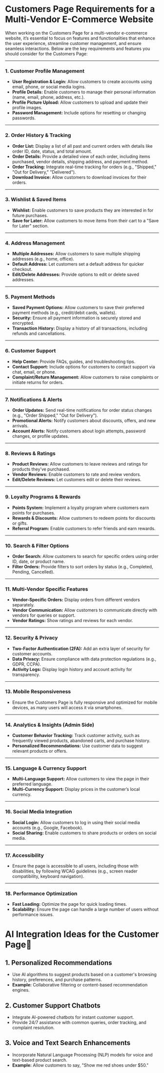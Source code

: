 # Customers Page Requirements for a Multi-Vendor E-Commerce Website

When working on the Customers Page for a multi-vendor e-commerce website, it’s essential to focus on features and functionalities that enhance the user experience, streamline customer management, and ensure seamless interactions. Below are the key requirements and features you should consider for the Customers Page:

---

### 1. Customer Profile Management
- **User Registration & Login:** Allow customers to create accounts using email, phone, or social media logins.
- **Profile Details:** Enable customers to manage their personal information (name, email, phone, address, etc.).
- **Profile Picture Upload:** Allow customers to upload and update their profile images.
- **Password Management:** Include options for resetting or changing passwords.

---

### 2. Order History & Tracking
- **Order List:** Display a list of all past and current orders with details like order ID, date, status, and total amount.
- **Order Details:** Provide a detailed view of each order, including items purchased, vendor details, shipping address, and payment method.
- **Order Tracking:** Integrate real-time tracking for orders (e.g., "Shipped," "Out for Delivery," "Delivered").
- **Download Invoice:** Allow customers to download invoices for their orders.

---

### 3. Wishlist & Saved Items
- **Wishlist:** Enable customers to save products they are interested in for future purchases.
- **Save for Later:** Allow customers to move items from their cart to a "Save for Later" section.

---

### 4. Address Management
- **Multiple Addresses:** Allow customers to save multiple shipping addresses (e.g., home, office).
- **Default Address:** Let customers set a default address for quicker checkout.
- **Edit/Delete Addresses:** Provide options to edit or delete saved addresses.

---

### 5. Payment Methods
- **Saved Payment Options:** Allow customers to save their preferred payment methods (e.g., credit/debit cards, wallets).
- **Security:** Ensure all payment information is securely stored and encrypted.
- **Transaction History:** Display a history of all transactions, including refunds and cancellations.

---

### 6. Customer Support
- **Help Center:** Provide FAQs, guides, and troubleshooting tips.
- **Contact Support:** Include options for customers to contact support via chat, email, or phone.
- **Complaint/Return Management:** Allow customers to raise complaints or initiate returns for orders.

---

### 7. Notifications & Alerts
- **Order Updates:** Send real-time notifications for order status changes (e.g., "Order Shipped," "Out for Delivery").
- **Promotional Alerts:** Notify customers about discounts, offers, and new arrivals.
- **Account Alerts:** Notify customers about login attempts, password changes, or profile updates.

---

### 8. Reviews & Ratings
- **Product Reviews:** Allow customers to leave reviews and ratings for products they’ve purchased.
- **Vendor Reviews:** Enable customers to rate and review vendors.
- **Edit/Delete Reviews:** Let customers edit or delete their reviews.

---

### 9. Loyalty Programs & Rewards
- **Points System:** Implement a loyalty program where customers earn points for purchases.
- **Rewards & Discounts:** Allow customers to redeem points for discounts or gifts.
- **Referral Program:** Enable customers to refer friends and earn rewards.

---

### 10. Search & Filter Options
- **Order Search:** Allow customers to search for specific orders using order ID, date, or product name.
- **Filter Orders:** Provide filters to sort orders by status (e.g., Completed, Pending, Cancelled).

---

### 11. Multi-Vendor Specific Features
- **Vendor-Specific Orders:** Display orders from different vendors separately.
- **Vendor Communication:** Allow customers to communicate directly with vendors for queries or support.
- **Vendor Ratings:** Show ratings and reviews for each vendor.

---

### 12. Security & Privacy
- **Two-Factor Authentication (2FA):** Add an extra layer of security for customer accounts.
- **Data Privacy:** Ensure compliance with data protection regulations (e.g., GDPR, CCPA).
- **Activity Logs:** Display login history and account activity for transparency.

---

### 13. Mobile Responsiveness
- Ensure the Customers Page is fully responsive and optimized for mobile devices, as many users will access it via smartphones.

---

### 14. Analytics & Insights (Admin Side)
- **Customer Behavior Tracking:** Track customer activity, such as frequently viewed products, abandoned carts, and purchase history.
- **Personalized Recommendations:** Use customer data to suggest relevant products or offers.

---

### 15. Language & Currency Support
- **Multi-Language Support:** Allow customers to view the page in their preferred language.
- **Multi-Currency Support:** Display prices in the customer’s local currency.

---

### 16. Social Media Integration
- **Social Login:** Allow customers to log in using their social media accounts (e.g., Google, Facebook).
- **Social Sharing:** Enable customers to share products or orders on social media.

---

### 17. Accessibility
- Ensure the page is accessible to all users, including those with disabilities, by following WCAG guidelines (e.g., screen reader compatibility, keyboard navigation).

---

### 18. Performance Optimization
- **Fast Loading:** Optimize the page for quick loading times.
- **Scalability:** Ensure the page can handle a large number of users without performance issues.


# AI Integration Ideas for the Customer Page🤖

## 1. Personalized Recommendations
- Use AI algorithms to suggest products based on a customer's browsing history, preferences, and purchase patterns.
- **Example:** Collaborative filtering or content-based recommendation engines.

## 2. Customer Support Chatbots
- Integrate AI-powered chatbots for instant customer support.
- Provide 24/7 assistance with common queries, order tracking, and complaint resolution.

## 3. Voice and Text Search Enhancements
- Incorporate Natural Language Processing (NLP) models for voice and text-based product search.
- **Example:** Allow customers to say, "Show me red shoes under $50."
